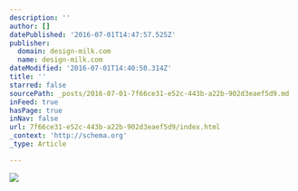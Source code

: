 ```yaml
---
description: ''
author: []
datePublished: '2016-07-01T14:47:57.525Z'
publisher:
  domain: design-milk.com
  name: design-milk.com
dateModified: '2016-07-01T14:40:50.314Z'
title: ''
starred: false
sourcePath: _posts/2016-07-01-7f66ce31-e52c-443b-a22b-902d3eaef5d9.md
inFeed: true
hasPage: true
inNav: false
url: 7f66ce31-e52c-443b-a22b-902d3eaef5d9/index.html
_context: 'http://schema.org'
_type: Article

---
```

![](http://2.design-milk.com/images/2016/06/Lensvelt_PressHR_LS_Boring_chair.jpg)